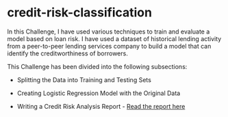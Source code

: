 # credit-risk-classification

In this Challenge, I have used various techniques to train and evaluate a model based on loan risk. I have used a dataset of historical lending activity from a peer-to-peer lending services company to build a model that can identify the creditworthiness of borrowers.

This Challenge has been divided into the following subsections:

* Splitting the Data into Training and Testing Sets

* Creating Logistic Regression Model with the Original Data

* Writing a Credit Risk Analysis Report - [Read the report here](https://github.com/Grezza-78/credit-risk-classification/blob/main/Credit%20Risk%20Analysis%20Report.md)
